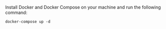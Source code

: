Install Docker and Docker Compose on your machine and run the following command:

```
docker-compose up -d
```
